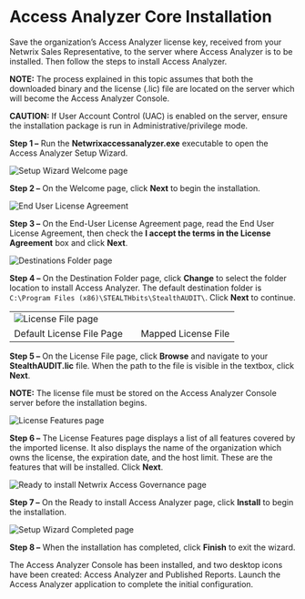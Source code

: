 # Access Analyzer Core Installation

Save the organization’s Access Analyzer license key, received from your Netwrix Sales
Representative, to the server where Access Analyzer is to be installed. Then follow the steps to
install Access Analyzer.

**NOTE:** The process explained in this topic assumes that both the downloaded binary and the
license (.lic) file are located on the server which will become the Access Analyzer Console.

**CAUTION:** If User Account Control (UAC) is enabled on the server, ensure the installation package
is run in Administrative/privilege mode.

**Step 1 –** Run the **Netwrixaccessanalyzer.exe** executable to open the Access Analyzer Setup
Wizard.

![Setup Wizard Welcome page](/img/product_docs/activitymonitor/activitymonitor/install/welcome.webp)

**Step 2 –** On the Welcome page, click **Next** to begin the installation.

![ End User License Agreement](/img/product_docs/activitymonitor/activitymonitor/install/eula.webp)

**Step 3 –** On the End-User License Agreement page, read the End User License Agreement, then check
the **I accept the terms in the License Agreement** box and click **Next**.

![Destinations Folder page](/img/product_docs/accessanalyzer/install/filesystemproxy/destination.webp)

**Step 4 –** On the Destination Folder page, click **Change** to select the folder location to
install Access Analyzer. The default destination folder is
`C:\Program Files (x86)\STEALTHbits\StealthAUDIT\`. Click **Next** to continue.

|                                                                                               |     |                     |
| --------------------------------------------------------------------------------------------- | --- | ------------------- |
| ![License File page](/img/product_docs/accessanalyzer/install/application/licensemapped.webp) |
| Default License File Page                                                                     |     | Mapped License File |

**Step 5 –** On the License File page, click **Browse** and navigate to your **StealthAUDIT.lic**
file. When the path to the file is visible in the textbox, click **Next**.

**NOTE:** The license file must be stored on the Access Analyzer Console server before the
installation begins.

![License Features page](/img/product_docs/accessanalyzer/install/application/licensefeatures.webp)

**Step 6 –** The License Features page displays a list of all features covered by the imported
license. It also displays the name of the organization which owns the license, the expiration date,
and the host limit. These are the features that will be installed. Click **Next**.

![Ready to install Netwrix Access Governance page](/img/product_docs/activitymonitor/activitymonitor/install/ready.webp)

**Step 7 –** On the Ready to install Access Analyzer page, click **Install** to begin the
installation.

![Setup Wizard Completed page](/img/product_docs/threatprevention/threatprevention/install/reportingmodule/completed.webp)

**Step 8 –** When the installation has completed, click **Finish** to exit the wizard.

The Access Analyzer Console has been installed, and two desktop icons have been created: Access
Analyzer and Published Reports. Launch the Access Analyzer application to complete the initial
configuration.
